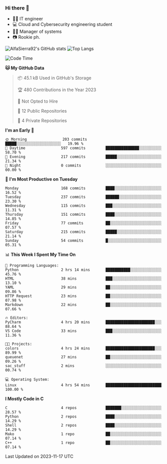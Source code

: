 ### Hi there 👋
- 👨‍💻 IT engineer
- 💻 Cloud and Cybersecurity engineering student
- 👨‍💼 Manager of systems
- 📷 Rookie ph.


![AlfaSierra92's GitHub stats](https://github-readme-stats.vercel.app/api?username=AlfaSierra92&theme=nord)
![Top Langs](https://github-readme-stats.vercel.app/api/top-langs/?username=AlfaSierra92&theme=nord&layout=compact)

<!--START_SECTION:waka-->
![Code Time](http://img.shields.io/badge/Code%20Time-20%20hrs%203%20mins-blue)

**🐱 My GitHub Data** 

> 📦 45.1 kB Used in GitHub's Storage 
 > 
> 🏆 480 Contributions in the Year 2023
 > 
> 🚫 Not Opted to Hire
 > 
> 📜 12 Public Repositories 
 > 
> 🔑 4 Private Repositories 
 > 
**I'm an Early 🐤** 

```text
🌞 Morning                203 commits         █████░░░░░░░░░░░░░░░░░░░░   19.96 % 
🌆 Daytime                597 commits         ███████████████░░░░░░░░░░   58.70 % 
🌃 Evening                217 commits         █████░░░░░░░░░░░░░░░░░░░░   21.34 % 
🌙 Night                  0 commits           ░░░░░░░░░░░░░░░░░░░░░░░░░   00.00 % 
```
📅 **I'm Most Productive on Tuesday** 

```text
Monday                   168 commits         ████░░░░░░░░░░░░░░░░░░░░░   16.52 % 
Tuesday                  237 commits         ██████░░░░░░░░░░░░░░░░░░░   23.30 % 
Wednesday                115 commits         ███░░░░░░░░░░░░░░░░░░░░░░   11.31 % 
Thursday                 151 commits         ████░░░░░░░░░░░░░░░░░░░░░   14.85 % 
Friday                   77 commits          ██░░░░░░░░░░░░░░░░░░░░░░░   07.57 % 
Saturday                 215 commits         █████░░░░░░░░░░░░░░░░░░░░   21.14 % 
Sunday                   54 commits          █░░░░░░░░░░░░░░░░░░░░░░░░   05.31 % 
```


📊 **This Week I Spent My Time On** 

```text
💬 Programming Languages: 
Python                   2 hrs 14 mins       ███████████░░░░░░░░░░░░░░   45.76 % 
HTML                     38 mins             ███░░░░░░░░░░░░░░░░░░░░░░   13.10 % 
YAML                     29 mins             ██░░░░░░░░░░░░░░░░░░░░░░░   09.86 % 
HTTP Request             23 mins             ██░░░░░░░░░░░░░░░░░░░░░░░   07.98 % 
Markdown                 22 mins             ██░░░░░░░░░░░░░░░░░░░░░░░   07.66 % 

🔥 Editors: 
PyCharm                  4 hrs 20 mins       ██████████████████████░░░   88.64 % 
VS Code                  33 mins             ███░░░░░░░░░░░░░░░░░░░░░░   11.36 % 

🐱‍💻 Projects: 
colors                   4 hrs 24 mins       ██████████████████████░░░   89.99 % 
queuenet                 27 mins             ██░░░░░░░░░░░░░░░░░░░░░░░   09.26 % 
sac_stuff                2 mins              ░░░░░░░░░░░░░░░░░░░░░░░░░   00.74 % 

💻 Operating System: 
Linux                    4 hrs 54 mins       █████████████████████████   100.00 % 
```

**I Mostly Code in C** 

```text
C                        4 repos             ███████░░░░░░░░░░░░░░░░░░   28.57 % 
Python                   2 repos             ████░░░░░░░░░░░░░░░░░░░░░   14.29 % 
Shell                    2 repos             ████░░░░░░░░░░░░░░░░░░░░░   14.29 % 
Mako                     1 repo              ██░░░░░░░░░░░░░░░░░░░░░░░   07.14 % 
C++                      1 repo              ██░░░░░░░░░░░░░░░░░░░░░░░   07.14 % 
```




 Last Updated on 2023-11-17 UTC
<!--END_SECTION:waka-->

<!--
**AlfaSierra92/AlfaSierra92** is a ✨ _special_ ✨ repository because its `README.md` (this file) appears on your GitHub profile.

Here are some ideas to get you started:

- 🔭 I’m currently working on ...
- 🌱 I’m currently learning ...
- 👯 I’m looking to collaborate on ...
- 🤔 I’m looking for help with ...
- 💬 Ask me about ...
- 📫 How to reach me: ...
- 😄 Pronouns: ...
- ⚡ Fun fact: ...
-->
